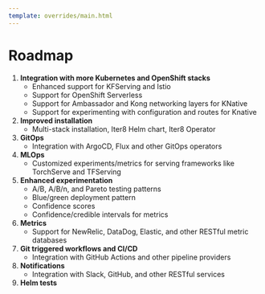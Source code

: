 ```yaml
---
template: overrides/main.html
---
```


# Roadmap

1. **Integration with more Kubernetes and OpenShift stacks**
    * Enhanced support for KFServing and Istio
    * Support for OpenShift Serverless
    * Support for Ambassador and Kong networking layers for KNative
    * Support for experimenting with configuration and routes for Knative
2. **Improved installation**
    * Multi-stack installation, Iter8 Helm chart, Iter8 Operator
3. **GitOps**
    * Integration with ArgoCD, Flux and other GitOps operators
4. **MLOps**
    * Customized experiments/metrics for serving frameworks like TorchServe and TFServing
4. **Enhanced experimentation**
    * A/B, A/B/n, and Pareto testing patterns
    * Blue/green deployment pattern
    * Confidence scores
    * Confidence/credible intervals for metrics
5. **Metrics**
    * Support for NewRelic, DataDog, Elastic, and other RESTful metric databases
6. **Git triggered workflows and CI/CD**
    * Integration with GitHub Actions and other pipeline providers
7. **Notifications**
    * Integration with Slack, GitHub, and other RESTful services
8. **Helm tests**
